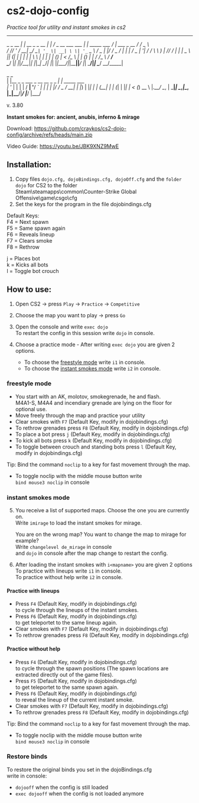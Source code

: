 # cs2-dojo-config
*Practice tool for utility and instant smokes in cs2*

  _____           _              _     __                 _                __                ___  __ ____   
  \_   \_ __  ___| |_ __ _ _ __ | |_  / _\_ __ ___   ___ | | _____  ___   / _| ___  _ __    / __\/ _\___ \  
   / /\/ '_ \/ __| __/ _` | '_ \| __| \ \| '_ ` _ \ / _ \| |/ / _ \/ __| | |_ / _ \| '__|  / /   \ \  __) | 
/\/ /_ | | | \__ \ || (_| | | | | |_  _\ \ | | | | | (_) |   <  __/\__ \ |  _| (_) | |    / /___ _\ \/ __/  
\____/ |_| |_|___/\__\__,_|_| |_|\__| \__/_| |_| |_|\___/|_|\_\___||___/ |_|  \___/|_|    \____/ \__/_____| 

 _                                  _              
| |__  _   _    ___ _ __ __ _ _   _| | _____  ___  
| '_ \| | | |  / __| '__/ _` | | | | |/ / _ \/ __| 
| |_) | |_| | | (__| | | (_| | |_| |   < (_) \__ \ 
|_.__/ \__, |  \___|_|  \__,_|\__, |_|\_\___/|___/ 
       |___/                  |___/                

ᴠ. 3.80

**Instant smokes for: ancient, anubis, inferno & mirage**

Download:
https://github.com/craykos/cs2-dojo-config/archive/refs/heads/main.zip

Video Guide:
https://youtu.be/JBK9XNZ9MwE

## Installation: 
1.    Copy files `dojo.cfg, dojoBindings.cfg, dojoOff.cfg` and the `folder dojo` for CS2 to the folder  
     Steam\steamapps\common\Counter-Strike Global Offensive\game\csgo\cfg    
2.   Set the keys for the program in the file dojobindings.cfg   

Default Keys:  
F4 = Next spawn  
F5 = Same spawn again  
F6 = Reveals lineup  
F7 = Clears smoke  
F8 = Rethrow 
 
j = Places bot        
k = Kicks all bots         
l = Toggle bot crouch 

## How to use:
1.   Open CS2 -> press `Play` -> `Practice` -> `Competitive` 

2.   Choose the map you want to play -> press `Go`

3.   Open the console and write `exec dojo`  
   To restart the config in this session write `dojo` in console.

4.   Choose a practice mode
    - After writing `exec dojo` you are given 2 options.  
      * To choose the [freestyle mode](https://github.com/craykos/cs2-dojo-config#freestyle-mode) write `i1` in console.  
      * To choose the [instant smokes mode](https://github.com/craykos/cs2-dojo-config#instant-smokes-mode) write `i2` in console.

### freestyle mode
 - You start with an AK, molotov, smokegrenade, he and flash.  
   M4A1-S, M4A4 and incendiary grenade are lying on the floor for optional use.
 - Move freely through the map and practice your utility
 - Clear smokes with `F7` (Default Key, modify in dojobindings.cfg)      
 - To rethrow grenades press `F8` (Default Key, modify in dojobindings.cfg)  
 - To place a bot press `j` (Default Key, modify in dojobindings.cfg)  
 - To kick all bots press `k` (Default Key, modify in dojobindings.cfg)  
 - To toggle between crouch and standing bots press `l` (Default Key, modify in dojobindings.cfg)

Tip: Bind the command `noclip` to a key for fast movement through the map.  
  - To toggle noclip with the middle mouse button write  
       `bind mouse3 noclip` in console

### instant smokes mode  
5. You receive a list of supported maps. Choose the one you are currently on.  
   Write `imirage` to load the instant smokes for mirage.

   You are on the wrong map? You want to change the map to mirage for example?   
   Write `changelevel de_mirage` in console  
   and `dojo` in console after the map change to restart the config. 
 
6. After loading the instant smokes with `i<mapname>` you are given 2 options  
   To practice with lineups write `i1` in console.  
   To practice without help write `i2` in console.

#### Practice with lineups ####
-  Press `F4` (Default Key, modify in dojobindings.cfg)  
   to cycle through the lineups of the instant smokes.
-  Press `F6` (Default Key, modify in dojobindings.cfg)  
   to get teleportet to the same lineup again.   
 - Clear smokes with `F7` (Default Key, modify in dojobindings.cfg)      
 - To rethrow grenades press `F8` (Default Key, modify in dojobindings.cfg)  

#### Practice without help ####
-  Press `F4` (Default Key, modify in dojobindings.cfg)  
   to cycle through the spawn positions (The spawn locations are extracted directly out of the game files).
-  Press `F5` (Default Key, modify in dojobindings.cfg)  
   to get teleportet to the same spawn again.  
 -  Press `F6` (Default Key, modify in dojobindings.cfg)  
   to reveal the lineup of the current instant smoke.    
 - Clear smokes with `F7` (Default Key, modify in dojobindings.cfg)      
 - To rethrow grenades press `F8` (Default Key, modify in dojobindings.cfg) 

Tip: Bind the command `noclip` to a key for fast movement through the map.  
  - To toggle noclip with the middle mouse button write  
       `bind mouse3 noclip` in console

### Restore binds ###
To restore the original binds you set in the dojoBindings.cfg  
write in console:
- `dojooff` when the config is still loaded
- `exec dojooff` when the config is not loaded anymore
